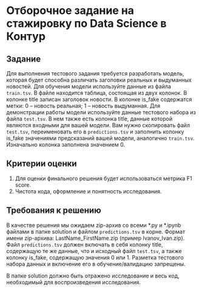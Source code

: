 # Отборочное задание на стажировку по Data Science в Контур

## Задание

Для выполнения тестового задания требуется разработать модель, которая будет способна различать заголовки реальных и выдуманных новостей.
Для обучения модели используйте данные из файла `train.tsv`. В файле находится таблица, состоящая из двух колонок. 
В колонке title записан заголовок новости. В колонке is_fake содержатся метки: 0 – новость реальная; 1 – новость выдуманная.
Для демонстрации работы модели используйте данные тестового набора из файла `test.tsv`. В нем также есть колонка title, данные которой являются входными для вашей модели.
Вам нужно скопировать файл `test.tsv`, переименовать его в `predictions.tsv` и заполнить колонку is_fake значениями предсказаний вашей модели, аналогично `train.tsv`. 
Изначально колонка заполнена значением 0.

## Критерии оценки
1. Для оценки финального решения будет использоваться метрика F1 score.
2. Чистота кода, оформление и понятность исследования.

## Требования к решению
В качестве решения мы ожидаем zip-архив со всеми *.py и *.ipynb файлами в папке solution и файлом `predictions.tsv` в корне. Формат имени zip-архива: LastName_FirstName.zip (пример Ivanov_Ivan.zip).
Файл `predictions.tsv` должен включать в себя колонку title, содержащую те же данные, что и исходный файл `test.tsv`, а также колонку is_fake, содержащую значения 0 или 1.
Разметка тестового набора данных и включение его в обучение/валидацию запрещены.

В папке solution должно быть отражено исследование и весь код, необходимый для воспроизведения исследования.
